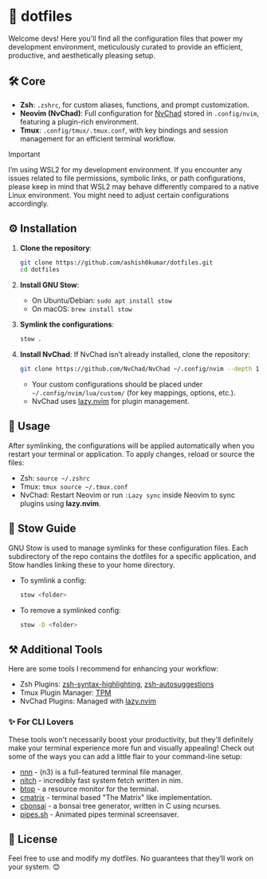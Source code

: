 # 🐧 dotfiles

Welcome devs! Here you'll find all the configuration files that power my development environment, meticulously curated to provide an efficient, productive, and aesthetically pleasing setup.

## 🛠️ Core
- **Zsh**: `.zshrc`, for custom aliases, functions, and prompt customization.
- **Neovim (NvChad)**: Full configuration for [NvChad](https://nvchad.com/) stored in `.config/nvim`, featuring a plugin-rich environment.
- **Tmux**: `.config/tmux/.tmux.conf`, with key bindings and session management for an efficient terminal workflow.

> [!IMPORTANT]
> I’m using WSL2 for my development environment. If you encounter any issues related to file permissions, symbolic links, or path configurations, please keep in mind that WSL2 may behave differently compared to a native Linux environment. You might need to adjust certain configurations accordingly.


## ⚙️ Installation

1. **Clone the repository**:
    ```bash
    git clone https://github.com/ashish0kumar/dotfiles.git
    cd dotfiles
    ```

2. **Install GNU Stow**:
    - On Ubuntu/Debian: `sudo apt install stow`
    - On macOS: `brew install stow`

3. **Symlink the configurations**:
    ```bash
    stow .
    ```

4. **Install NvChad**:
    If NvChad isn’t already installed, clone the repository:
    ```bash
    git clone https://github.com/NvChad/NvChad ~/.config/nvim --depth 1
    ```

    - Your custom configurations should be placed under `~/.config/nvim/lua/custom/` (for key mappings, options, etc.).
    - NvChad uses [lazy.nvim](https://github.com/folke/lazy.nvim) for plugin management.


## 🚀 Usage
After symlinking, the configurations will be applied automatically when you restart your terminal or application. To apply changes, reload or source the files:
- Zsh: `source ~/.zshrc`
- Tmux: `tmux source ~/.tmux.conf`
- NvChad: Restart Neovim or run `:Lazy sync` inside Neovim to sync plugins using **lazy.nvim**.


## 🔗 Stow Guide
GNU Stow is used to manage symlinks for these configuration files. Each subdirectory of the repo contains the dotfiles for a specific application, and Stow handles linking these to your home directory. 

- To symlink a config:
  ```bash
  stow <folder>
  ```

- To remove a symlinked config:

  ```bash
  stow -D <folder>
  ```


## ⚒️ Additional Tools

Here are some tools I recommend for enhancing your workflow:

- Zsh Plugins: [zsh-syntax-highlighting](https://github.com/zsh-users/zsh-syntax-highlighting), [zsh-autosuggestions](https://github.com/zsh-users/zsh-autosuggestions)
- Tmux Plugin Manager: [TPM](https://github.com/tmux-plugins/tpm)
- NvChad Plugins: Managed with [lazy.nvim](https://github.com/folke/lazy.nvim)

### ✨ For CLI Lovers

These tools won't necessarily boost your productivity, but they'll definitely make your terminal experience more fun and visually appealing! Check out some of the ways you can add a little flair to your command-line setup:

- [nnn](https://github.com/jarun/nnn) - (n3) is a full-featured terminal file manager.
- [nitch](https://github.com/ssleert/nitch) - incredibly fast system fetch written in nim.
- [btop](https://github.com/aristocratos/btop) - a resource monitor for the terminal.
- [cmatrix](https://github.com/abishekvashok/cmatrix) - terminal based "The Matrix" like implementation.
- [cbonsai](https://gitlab.com/jallbrit/cbonsai) - a bonsai tree generator, written in C using ncurses.
- [pipes.sh](https://github.com/pipeseroni/pipes.sh) - Animated pipes terminal screensaver.


## 📜 License

Feel free to use and modify my dotfiles. No guarantees that they’ll work on your system. 😊
